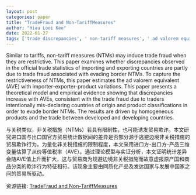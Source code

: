 ```yaml
---
layout: post
categories: paper
title: "TradeFraud and Non-TariffMeasures"
author: "Hiau Looi Kee"
date: 2022-01-27
tags: ['trade discrepancies', ' non-tariff measures', ' ad valorem equivalent of NTMs', ' tariff evasion', ' trade fraud']
---
```


Similar to tariffs, non-tariff measures (NTMs) may induce trade fraud when they are restrictive. This paper examines whether discrepancies observed in the official trade statistics of importing and exporting countries are partly due to trade fraud associated with evading border NTMs. To capture the restrictiveness of NTMs, this paper estimates the ad valorem equivalent (AVE) with importer-exporter-product variations. This paper presents a theoretical model and empirical evidence showing that discrepancies increase with AVEs, consistent with the trade fraud due to traders intentionally mis-declaring countries of origin and product classifications in order to evade border NTMs. The results are driven by homogeneous products and the trade between developed and developing countries.

与关税类似，非关税措施（NTMs）若具有限制性，也可能诱发贸易欺诈。本文研究进口国与出口国官方贸易统计数据间的差异是否部分源于逃避边境非关税措施的贸易欺诈行为。为量化非关税措施的限制程度，本文采用进口方-出口方-产品三维变量估算了从价等值税率（AVE）。通过理论模型与实证分析，本文证明统计差异会随AVE值上升而扩大，这与贸易商为规避边境非关税措施而故意虚报原产国和商品分类的欺诈行为特征相符。该现象主要由同质化产品及发达国家与发展中国家之间的贸易所驱动。

资源链接: [TradeFraud and Non-TariffMeasures](https://papers.ssrn.com/sol3/papers.cfm?abstract_id=4019050)
